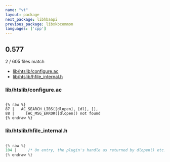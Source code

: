 ```yaml
---
name: "vt"
layout: package
next_package: libhbaapi
previous_package: libxkbcommon
languages: ['cpp']
---
```

## 0.577
2 / 605 files match

 - [lib/htslib/configure.ac](#libhtslibconfigureac)
 - [lib/htslib/hfile_internal.h](#libhtslibhfile_internalh)

### lib/htslib/configure.ac

```

{% raw %}
87 |   AC_SEARCH_LIBS([dlopen], [dl], [],
88 |     [AC_MSG_ERROR([dlopen() not found
{% endraw %}

```
### lib/htslib/hfile_internal.h

```cpp

{% raw %}
104 |     /* On entry, the plugin's handle as returned by dlopen() etc.  */
{% endraw %}

```
